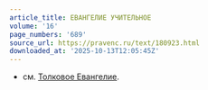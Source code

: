 ```yaml
---
article_title: ЕВАНГЕЛИЕ УЧИТЕЛЬНОЕ
volume: '16'
page_numbers: '689'
source_url: https://pravenc.ru/text/180923.html
downloaded_at: '2025-10-13T12:05:45Z'
---
```


- см. [Толковое Евангелие](<https://pravenc.ru/text/Толковое Евангелие.html>).
